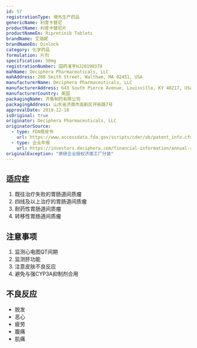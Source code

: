 ```yaml
---
id: 57
registrationType: 境外生产药品
genericName: 利普卡替尼
productName: 利普卡替尼片
productNameEn: Ripretinib Tablets
brandName: 艾瑞妮
brandNameEn: Qinlock
category: 化学药品
formulation: 片剂
specification: 50mg
registrationNumber: 国药准字HJ20190378
mahName: Deciphera Pharmaceuticals, LLC
mahAddress: 200 Smith Street, Waltham, MA 02451, USA
manufacturerName: Deciphera Pharmaceuticals, LLC
manufacturerAddress: 643 South Pierce Avenue, Louisville, KY 40217, USA
manufacturerCountry: 美国
packagingName: 齐鲁制药有限公司
packagingAddress: 山东省济南市高新区开拓路7号
approvalDate: 2019-12-10
isOriginal: true
originator: Deciphera Pharmaceuticals, LLC
originatorSource:
  - type: FDA橙皮书
    url: https://www.accessdata.fda.gov/scripts/cder/ob/patent_info.cfm?Product_No=001&Appl_No=213973
  - type: 企业年报
    url: https://investors.deciphera.com/financial-information/annual-reports
originalException: "原研企业授权济南工厂分装"
---
```


## 适应症

1. 既往治疗失败的胃肠道间质瘤
2. 四线及以上治疗的胃肠道间质瘤
3. 耐药性胃肠道间质瘤
4. 转移性胃肠道间质瘤

## 注意事项

1. 监测心电图QT间期
2. 监测肝功能
3. 注意皮肤不良反应
4. 避免与强CYP3A抑制剂合用

## 不良反应

- 脱发
- 恶心
- 疲劳
- 腹痛
- 肌痛 